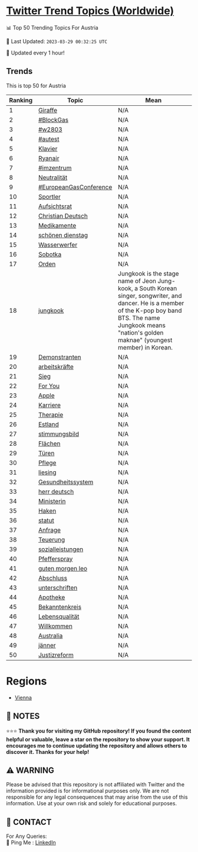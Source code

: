 [Twitter Trend Topics (Worldwide)](https://github.com/ErcinDedeoglu/Twitter-Trend-Topics)
==========


📊 Top 50 Trending Topics For Austria

📆 Last Updated: `2023-03-29 00:32:25 UTC`

🔧 Updated every 1 hour!


## Trends

This is top 50 for Austria

| Ranking | Topic | Mean |
| ------- | ------------ | ------------ |
| 1 | [Giraffe](http://twitter.com/search?q=Giraffe) | N/A |
| 2 | [#BlockGas](http://twitter.com/search?q=%23BlockGas) | N/A |
| 3 | [#w2803](http://twitter.com/search?q=%23w2803) | N/A |
| 4 | [#autest](http://twitter.com/search?q=%23autest) | N/A |
| 5 | [Klavier](http://twitter.com/search?q=Klavier) | N/A |
| 6 | [Ryanair](http://twitter.com/search?q=Ryanair) | N/A |
| 7 | [#imzentrum](http://twitter.com/search?q=%23imzentrum) | N/A |
| 8 | [Neutralität](http://twitter.com/search?q=Neutralit%c3%a4t) | N/A |
| 9 | [#EuropeanGasConference](http://twitter.com/search?q=%23EuropeanGasConference) | N/A |
| 10 | [Sportler](http://twitter.com/search?q=Sportler) | N/A |
| 11 | [Aufsichtsrat](http://twitter.com/search?q=Aufsichtsrat) | N/A |
| 12 | [Christian Deutsch](http://twitter.com/search?q=Christian+Deutsch) | N/A |
| 13 | [Medikamente](http://twitter.com/search?q=Medikamente) | N/A |
| 14 | [schönen dienstag](http://twitter.com/search?q=sch%c3%b6nen+dienstag) | N/A |
| 15 | [Wasserwerfer](http://twitter.com/search?q=Wasserwerfer) | N/A |
| 16 | [Sobotka](http://twitter.com/search?q=Sobotka) | N/A |
| 17 | [Orden](http://twitter.com/search?q=Orden) | N/A |
| 18 | [jungkook](http://twitter.com/search?q=jungkook) | Jungkook is the stage name of Jeon Jung-kook, a South Korean singer, songwriter, and dancer. He is a member of the K-pop boy band BTS. The name Jungkook means "nation's golden maknae" (youngest member) in Korean. |
| 19 | [Demonstranten](http://twitter.com/search?q=Demonstranten) | N/A |
| 20 | [arbeitskräfte](http://twitter.com/search?q=arbeitskr%c3%a4fte) | N/A |
| 21 | [Sieg](http://twitter.com/search?q=Sieg) | N/A |
| 22 | [For You](http://twitter.com/search?q=For+You) | N/A |
| 23 | [Apple](http://twitter.com/search?q=Apple) | N/A |
| 24 | [Karriere](http://twitter.com/search?q=Karriere) | N/A |
| 25 | [Therapie](http://twitter.com/search?q=Therapie) | N/A |
| 26 | [Estland](http://twitter.com/search?q=Estland) | N/A |
| 27 | [stimmungsbild](http://twitter.com/search?q=stimmungsbild) | N/A |
| 28 | [Flächen](http://twitter.com/search?q=Fl%c3%a4chen) | N/A |
| 29 | [Türen](http://twitter.com/search?q=T%c3%bcren) | N/A |
| 30 | [Pflege](http://twitter.com/search?q=Pflege) | N/A |
| 31 | [liesing](http://twitter.com/search?q=liesing) | N/A |
| 32 | [Gesundheitssystem](http://twitter.com/search?q=Gesundheitssystem) | N/A |
| 33 | [herr deutsch](http://twitter.com/search?q=herr+deutsch) | N/A |
| 34 | [Ministerin](http://twitter.com/search?q=Ministerin) | N/A |
| 35 | [Haken](http://twitter.com/search?q=Haken) | N/A |
| 36 | [statut](http://twitter.com/search?q=statut) | N/A |
| 37 | [Anfrage](http://twitter.com/search?q=Anfrage) | N/A |
| 38 | [Teuerung](http://twitter.com/search?q=Teuerung) | N/A |
| 39 | [sozialleistungen](http://twitter.com/search?q=sozialleistungen) | N/A |
| 40 | [Pfefferspray](http://twitter.com/search?q=Pfefferspray) | N/A |
| 41 | [guten morgen leo](http://twitter.com/search?q=guten+morgen+leo) | N/A |
| 42 | [Abschluss](http://twitter.com/search?q=Abschluss) | N/A |
| 43 | [unterschriften](http://twitter.com/search?q=unterschriften) | N/A |
| 44 | [Apotheke](http://twitter.com/search?q=Apotheke) | N/A |
| 45 | [Bekanntenkreis](http://twitter.com/search?q=Bekanntenkreis) | N/A |
| 46 | [Lebensqualität](http://twitter.com/search?q=Lebensqualit%c3%a4t) | N/A |
| 47 | [Willkommen](http://twitter.com/search?q=Willkommen) | N/A |
| 48 | [Australia](http://twitter.com/search?q=Australia) | N/A |
| 49 | [jänner](http://twitter.com/search?q=j%c3%a4nner) | N/A |
| 50 | [Justizreform](http://twitter.com/search?q=Justizreform) | N/A |



# Regions

* [Vienna](</Austria/Vienna.md>)



## 📝 NOTES

⭐⭐⭐ **Thank you for visiting my GitHub repository! If you found the content helpful or valuable, leave a star on the repository to show your support. It encourages me to continue updating the repository and allows others to discover it. Thanks for your help!**


## ⚠️ WARNING

Please be advised that this repository is not affiliated with Twitter and the information provided is for informational purposes only. We are not responsible for any legal consequences that may arise from the use of this information. Use at your own risk and solely for educational purposes.


## 📨 CONTACT

 For Any Queries:  
            🏓 Ping Me : [LinkedIn](https://www.linkedin.com/in/ercindedeoglu/)
